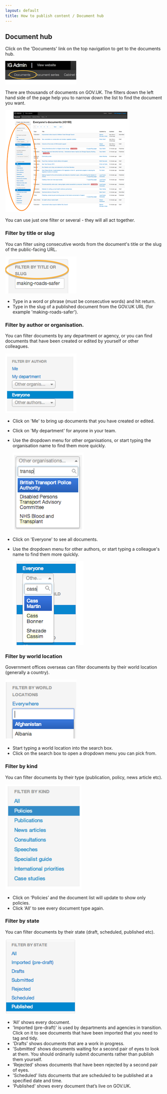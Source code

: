 ```yaml
---
layout: default
title: How to publish content / Document hub
---
```


## Document hub

Click on the 'Documents' link on the top navigation to get to the documents hub. 

   ![Document hub 1](document-hub-1.png)

There are thousands of documents on GOV.UK. The filters down the left hand side of the page help you to narrow down the list to find the document you want.

   ![Document filters 1](document-filters-1.png)
   
You can use just one filter or several - they will all act together.

   
### Filter by title or slug

You can filter using consecutive words from the document's title or the slug of the public-facing URL. 

   ![Document filters 2](document-filters-2.png)

* Type in a word or phrase (must be consecutive words) and hit return.
* Type in the slug of a published document from the GOV.UK URL (for example 'making-roads-safer').


### Filter by author or organisation.

You can filter documents by any department or agency, or you can find documents that have been created or edited by yourself or other colleagues.

   ![Document filters 3](document-filters-3.png)

* Click on 'Me' to bring up documents that you have created or edited.
* Click on 'My department' for anyone in your team. 
* Use the dropdown menu for other organisations, or start typing the organisation name to find them more quickly.

   ![Document filters 4](document-filters-4.png)
   
* Click on 'Everyone' to see all documents. 
* Use the dropdown menu for other authors, or start typing a colleague's name to find them more quickly.
   
   ![Document filters 5](document-filters-5.png)


### Filter by world location   

Government offices overseas can filter documents by their world location (generally a country).

   ![Document filters 6](document-filters-6.png)

* Start typing a world location into the search box. 
* Click on the search box to open a dropdown menu you can pick from.

   
### Filter by kind

You can filter documents by their type (publication, policy, news article etc).

   ![Document filters 7](document-filters-7.png)

* Click on ‘Policies’ and the document list will update to show only policies.
* Click ‘All’ to see every document type again.


### Filter by state

You can filter documents by their state (draft, scheduled, published etc).

   ![Document filters 8](document-filters-8.png)
   
* ‘All’ shows every document.
* 'Imported (pre-draft)' is used by departments and agencies in transition. Click on it to see documents that have been imported that you need to tag and tidy.
* 'Drafts' shows documents that are a work in progress.
* 'Submitted' shows documents waiting for a second pair of eyes to look at them. You should ordinarily submit documents rather than publish them yourself.
* 'Rejected' shows documents that have been rejected by a second pair of eyes.
* 'Scheduled' lists documents that are scheduled to be published at a specified date and time.
* 'Published' shows every document that’s live on GOV.UK.
